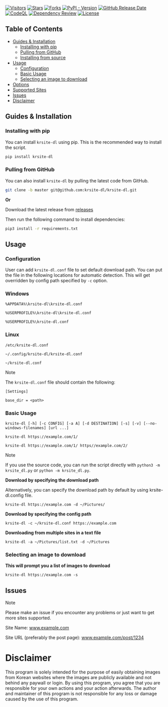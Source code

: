 [![Visitors](https://visitor-badge.laobi.icu/badge?page_id=krsite-dl.krsite-dl)](https://github.com/krsite-dl/krsite-dl)
[![Stars](https://img.shields.io/github/stars/krsite-dl/krsite-dl)]()
[![Forks](https://img.shields.io/github/forks/krsite-dl/krsite-dl)]()
[![PyPI - Version](https://img.shields.io/pypi/v/krsite-dl)](https://pypi.org/project/krsite-dl/)
[![GitHub Release Date](https://img.shields.io/github/release-date/krsite-dl/krsite-dl)]()
<br>
[![CodeQL](https://github.com/krsite-dl/krsite-dl/actions/workflows/github-code-scanning/codeql/badge.svg?branch=master)](https://github.com/krsite-dl/krsite-dl) [![Dependency Review](https://github.com/krsite-dl/krsite-dl/actions/workflows/dependency-review.yml/badge.svg)](https://github.com/krsite-dl/krsite-dl)
[![License](https://img.shields.io/github/license/krsite-dl/krsite-dl)](https://github.com/krsite-dl/krsite-dl)

## Table of Contents

- [Guides & Installation](#Guides--Installation)
  - [Installing with pip](#installing-with-pip)
  - [Pulling from GitHub](#pulling-from-github)
  - [Installing from source](#installing-from-source)
- [Usage](#usage)
  - [Configuration](#configuration)
  - [Basic Usage](#basic-usage)
  - [Selecting an image to download](#selecting-an-image-to-download)
- [Options](#options)
- [Supported Sites](./supported.md)
- [Issues](#issues)
- [Disclaimer](#disclaimer)

## Guides & Installation

### Installing with pip

You can install `krsite-dl` using pip. This is the recommended way to install the script.

```bash
pip install krsite-dl
```

### Pulling from GitHub

You can also install `krsite-dl` by pulling the latest code from GitHub.

```bash
git clone -b master git@github.com:krsite-dl/krsite-dl.git
```

<b>Or</b>

Download the latest release from [releases](https://github.com/krsite-dl/krsite-dl/releases/latest)

Then run the following command to install dependencies:

```bash
pip3 install -r requirements.txt
```

## Usage

### Configuration

User can add `krsite-dl.conf` file to set default download path. You can put the file in the following locations for automatic detection. This will get overridden by config path specified by `-c` option.

### Windows

`%APPDATA%\krsite-dl\krsite-dl.conf`

`%USERPROFILE%\krsite-dl\krsite-dl.conf`

`%USERPROFILE%\krsite-dl.conf`

### Linux

`/etc/krsite-dl.conf`

`~/.config/krsite-dl/krsite-dl.conf`

`~/krsite-dl.conf`

> [!NOTE]
>
> The `krsite-dl.conf` file should contain the following:
>
> ```
> [Settings]
>
> base_dir = <path>
> ```

### Basic Usage

`krsite-dl [-h] [-c CONFIG] [-a A] [-d DESTINATION] [-s] [-v] [--no-windows-filenames] [url ...]`

`krsite-dl https://example.com/1/`

`krsite-dl https://example.com/1/ https//example.com/2/`

> [!NOTE]
>
> If you use the source code, you can run the script directly with `python3 -m krsite_dl.py` or `python -m krsite_dl.py`.

**Download by specifying the download path**

Alternatively, you can specify the download path by default by using krsite-dl.config file.

`krsite-dl https://example.com -d ~/Pictures/`

**Download by specifying the config path**

`krsite-dl -c ~/krsite-dl.conf https://example.com`

**Downloading from multiple sites in a text file**

`krsite-dl -a ~/Pictures/list.txt -d ~/Pictures`

### Selecting an image to download

**This will prompt you a list of images to download**

`krsite-dl https://example.com -s`

## Issues

> [!NOTE]
> Please make an issue if you encounter any problems or just want to get more sites supported.
>
> Site Name: www.example.com
>
> Site URL (preferably the post page): www.example.com/post/1234

# Disclaimer

This program is solely intended for the purpose of easily obtaining images from Korean websites where the images are publicly available and not behind any paywall or login. By using this program, you agree that you are responsible for your own actions and your action afterwards. The author and maintainer of this program is not responsible for any loss or damage caused by the use of this program.
